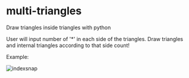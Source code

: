 # multi-triangles
Draw triangles inside triangles with python

User will input number of '*' in each side of the triangles. Draw triangles and internal triangles according to that side count!

Example:

![indexsnap](https://user-images.githubusercontent.com/3438538/26964030-6238b3f0-4d0d-11e7-9c04-ccfbe2bc5096.png)
